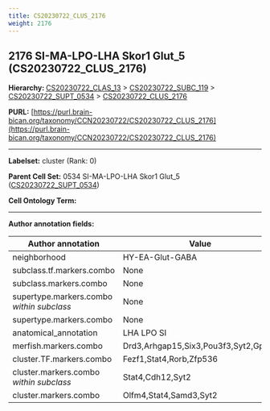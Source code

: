 ```yaml
---
title: CS20230722_CLUS_2176
weight: 2176
---
```

## 2176 SI-MA-LPO-LHA Skor1 Glut_5 (CS20230722_CLUS_2176)
<b>Hierarchy: </b>
[CS20230722_CLAS_13](../CS20230722_CLAS_13) >
[CS20230722_SUBC_119](../CS20230722_SUBC_119) >
[CS20230722_SUPT_0534](../CS20230722_SUPT_0534) >
[CS20230722_CLUS_2176](../CS20230722_CLUS_2176)

**PURL:** [https://purl.brain-bican.org/taxonomy/CCN20230722/CS20230722_CLUS_2176](https://purl.brain-bican.org/taxonomy/CCN20230722/CS20230722_CLUS_2176)

---


**Labelset:** cluster (Rank: 0)

**Parent Cell Set:** 0534 SI-MA-LPO-LHA Skor1 Glut_5 ([CS20230722_SUPT_0534](../CS20230722_SUPT_0534))



**Cell Ontology Term:** 

[MARKER GENES.]: #


---

[TRANSFERRED ANNOTATIONS.]: #


[AUTHOR ANNOTATION FIELDS.]: #


**Author annotation fields:**

| Author annotation | Value |
|-------------------|-------|
|neighborhood|HY-EA-Glut-GABA|
|subclass.tf.markers.combo|None|
|subclass.markers.combo|None|
|supertype.markers.combo _within subclass_|None|
|supertype.markers.combo|None|
|anatomical_annotation|LHA LPO SI|
|merfish.markers.combo|Drd3,Arhgap15,Six3,Pou3f3,Syt2,Gpr88|
|cluster.TF.markers.combo|Fezf1,Stat4,Rorb,Zfp536|
|cluster.markers.combo _within subclass_|Stat4,Cdh12,Syt2|
|cluster.markers.combo|Olfm4,Stat4,Samd3,Syt2|

